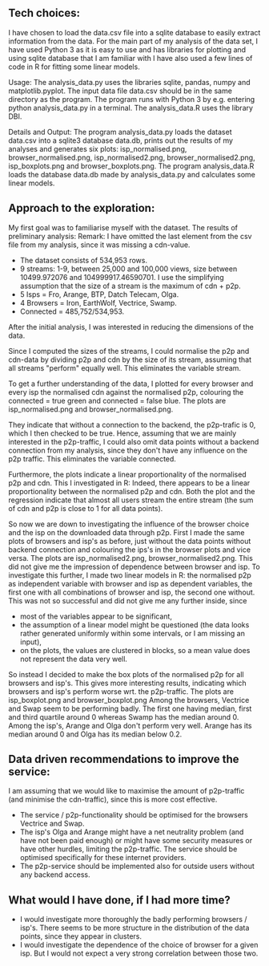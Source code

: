 Tech choices:
------
I have chosen to load the data.csv file into a sqlite database to easily extract information from the data.
For the main part of my analysis of the data set, I have used Python 3 as it is easy to use and has libraries for plotting and using sqlite database that I am familiar with
I have also used a few lines of code in R for fitting some linear models.

Usage:
The analysis_data.py uses the libraries sqlite, pandas, numpy and matplotlib.pyplot. The input data file data.csv should be in the same directory as the program. The program runs with Python 3 by e.g. entering
python analysis_data.py in a terminal.
The analysis_data.R uses the library DBI.

Details and Output:
The program analysis_data.py loads the dataset data.csv into a sqlite3 database data.db, prints out the results of my analyses and generates six plots: isp_normalised.png, browser_normalised.png, isp_normalised2.png, browser_normalised2.png, isp_boxplots.png and browser_boxplots.png.
The program analysis_data.R loads the database data.db made by analysis_data.py and calculates some linear models.


Approach to the exploration:
------
My first goal was to familiarise myself with the dataset.
The results of preliminary analysis:
Remark: I have omitted the last element from the csv file from my analysis, since it was missing a cdn-value.

* The dataset consists of 534,953 rows.
* 9 streams: 1-9, between 25,000 and 100,000 views, size between 10499.972076 and 104999917.46590701.
I use the simplifying assumption that the size of a stream is the maximum of cdn + p2p.
* 5 Isps = Fro, Arange, BTP, Datch Telecam, Olga.
* 4 Browsers = Iron, EarthWolf, Vectrice, Swamp.
* Connected = 485,752/534,953.

After the initial analysis, I was interested in reducing the dimensions of the data.

Since I computed the sizes of the streams, I could normalise the p2p and cdn-data by dividing p2p and cdn by the size of its stream, assuming that all streams "perform" equally well. This eliminates the variable stream.

To get a further understanding of the data, I plotted for every browser and every isp the normalised cdn against the normalised p2p, colouring the connected = true green and connected = false blue. The plots are isp_normalised.png and browser_normalised.png.

They indicate that without a connection to the backend, the p2p-trafic is 0, which I then checked to be true.
Hence, assuming that we are mainly interested in the p2p-traffic, I could also omit data points without a backend connection from my analysis, since they don't have any influence on the p2p traffic. This eliminates the variable connected.

Furthermore, the plots indicate a linear proportionality of the normalised p2p and cdn.
This I investigated in R: Indeed, there appears to be a linear proportionality between the normalised p2p and cdn. Both the plot and the regression indicate that almost all users stream the entire stream (the sum of cdn and p2p is close to 1 for all data points). 

So now we are down to investigating the influence of the browser choice and the isp on the downloaded data through p2p.
First I made the same plots of browsers and isp's as before, just without the data points without backend connection and colouring the ips's in the browser plots and vice versa. The plots are isp_normalised2.png, browser_normalised2.png. This did not give me the impression of dependence between browser and isp. 
To investigate this further, I made two linear models in R: the normalised p2p as independent variable with browser and isp as dependent variables, the first one with all combinations of browser and isp, the second one without. This was not so successful and did not give me any further inside, since
* most of the variables appear to be significant,
* the assumption of a linear model might be questioned (the data looks rather generated uniformly within some intervals, or I am missing an input),
* on the plots, the values are clustered in blocks, so a mean value does not represent the data very well.

So instead I decided to make the box plots of the normalised p2p for all browsers and isp's. This gives more interesting results, indicating which browsers and isp's perform worse wrt. the p2p-traffic. The plots are isp_boxplot.png and browser_boxplot.png
Among the browsers, Vectrice and Swap seem to be performing badly. The first one having median, first and third quartile around 0 whereas Swamp has the median around 0.
Among the isp's, Arange and Olga don't perform very well. Arange has its median around 0 and Olga has its median below 0.2. 


Data driven recommendations to improve the service:
------
I am assuming that we would like to maximise the amount of p2p-traffic (and minimise the cdn-traffic), since this is more cost effective.

* The service / p2p-functionality should be optimised for the browsers Vectrice and Swap.
* The isp's Olga and Arange might have a net neutrality problem (and have not been paid enough) or might have some security measures or have other hurdles, limiting the p2p-traffic. The service should be optimised specifically for these internet providers.
* The p2p-service should be implemented also for outside users without any backend access.


What would I have done, if I had more time?
------
* I would investigate more thoroughly the badly performing browsers / isp's. There seems to be more structure in the distribution of the data points, since they appear in clusters.
* I would investigate the dependence of the choice of browser for a given isp. But I would not expect a very strong correlation between those two.